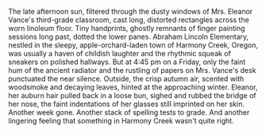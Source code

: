 The late afternoon sun, filtered through the dusty windows of Mrs. Eleanor Vance's third-grade classroom, cast long, distorted rectangles across the worn linoleum floor.  Tiny handprints, ghostly remnants of finger painting sessions long past, dotted the lower panes.  Abraham Lincoln Elementary, nestled in the sleepy, apple-orchard-laden town of Harmony Creek, Oregon, was usually a haven of childish laughter and the rhythmic squeak of sneakers on polished hallways. But at 4:45 pm on a Friday, only the faint hum of the ancient radiator and the rustling of papers on Mrs. Vance's desk punctuated the near silence. Outside, the crisp autumn air, scented with woodsmoke and decaying leaves, hinted at the approaching winter.  Eleanor, her auburn hair pulled back in a loose bun, sighed and rubbed the bridge of her nose, the faint indentations of her glasses still imprinted on her skin.  Another week gone.  Another stack of spelling tests to grade. And another lingering feeling that something in Harmony Creek wasn't quite right.
